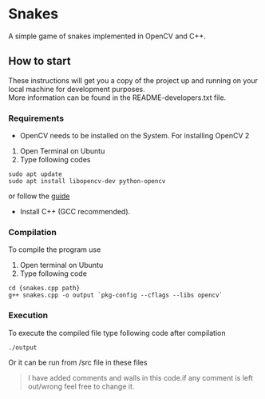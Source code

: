 # Snakes

A simple game of snakes implemented in OpenCV and C++.

##  How to start

These instructions will get you a copy of the project up and running on your local machine for development purposes.  
More information can be found in the README-developers.txt file.

### Requirements
* OpenCV needs to be installed on the System. For installing OpenCV 2
1. Open Terminal on Ubuntu
2. Type following codes
```
sudo apt update
sudo apt install libopencv-dev python-opencv
```  
or follow the [guide](http://www.codebind.com/cpp-tutorial/install-opencv-ubuntu-cpp/)
* Install C++ (GCC recommended).

### Compilation
To compile the program use 
1. Open terminal on Ubuntu
2. Type following code
```
cd {snakes.cpp path}
g++ snakes.cpp -o output `pkg-config --cflags --libs opencv`
```
### Execution
To execute the compiled file type following code after compilation 
```
./output
```  
Or it can be run from /src file in these files

>I have added comments and walls in this code.if any comment is left out/wrong feel free to change it.

